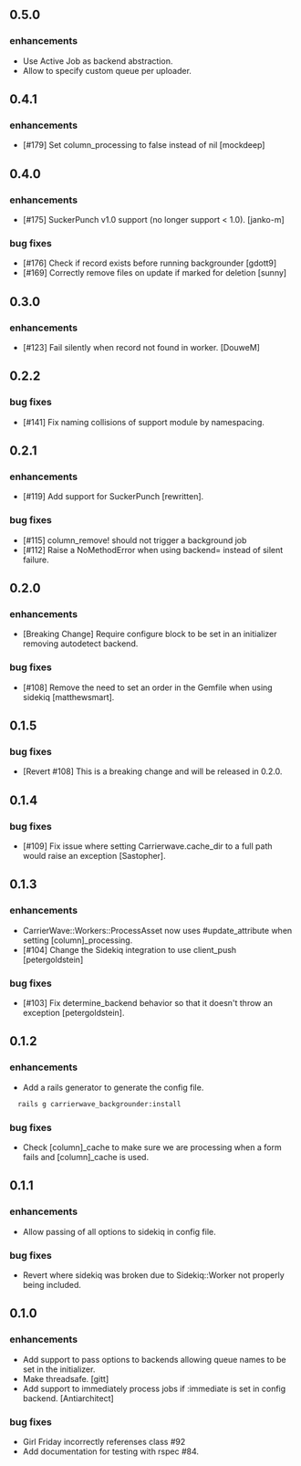 
## 0.5.0

### enhancements
  * Use Active Job as backend abstraction.
  * Allow to specify custom queue per uploader.

## 0.4.1

### enhancements
  * [#179] Set column_processing to false instead of nil [mockdeep]

## 0.4.0

### enhancements
  * [#175] SuckerPunch v1.0 support (no longer support < 1.0). [janko-m]

### bug fixes
  * [#176] Check if record exists before running backgrounder [gdott9]
  * [#169] Correctly remove files on update if marked for deletion [sunny]

## 0.3.0

### enhancements
  * [#123] Fail silently when record not found in worker. [DouweM]

## 0.2.2

### bug fixes
  * [#141] Fix naming collisions of support module by namespacing.

## 0.2.1

### enhancements
  * [#119] Add support for SuckerPunch [rewritten].

### bug fixes
  * [#115] column_remove! should not trigger a background job
  * [#112] Raise a NoMethodError when using backend= instead of silent failure.

## 0.2.0

### enhancements
  * [Breaking Change] Require configure block to be set in an initializer removing autodetect backend.

### bug fixes
  * [#108] Remove the need to set an order in the Gemfile when using sidekiq [matthewsmart].

## 0.1.5

### bug fixes
  * [Revert #108] This is a breaking change and will be released in 0.2.0.

## 0.1.4

### bug fixes
  * [#109] Fix issue where setting Carrierwave.cache_dir to a full path would raise an exception [Sastopher].

## 0.1.3

### enhancements
  * CarrierWave::Workers::ProcessAsset now uses #update_attribute when setting [column]_processing.
  * [#104] Change the Sidekiq integration to use client_push [petergoldstein]

### bug fixes
  * [#103] Fix determine_backend behavior so that it doesn't throw an exception [petergoldstein].

## 0.1.2

### enhancements
  * Add a rails generator to generate the config file.
```bash
  rails g carrierwave_backgrounder:install
```

### bug fixes
  * Check [column]_cache to make sure we are processing when a form fails and [column]_cache is used.

## 0.1.1

### enhancements
  * Allow passing of all options to sidekiq in config file.

### bug fixes
  * Revert where sidekiq was broken due to Sidekiq::Worker not properly being included.

## 0.1.0

### enhancements
  * Add support to pass options to backends allowing queue names to be set in the initializer.
  * Make threadsafe. [gitt]
  * Add support to immediately process jobs if :immediate is set in config backend. [Antiarchitect]

### bug fixes
  * Girl Friday incorrectly referenses class #92
  * Add documentation for testing with rspec #84.
